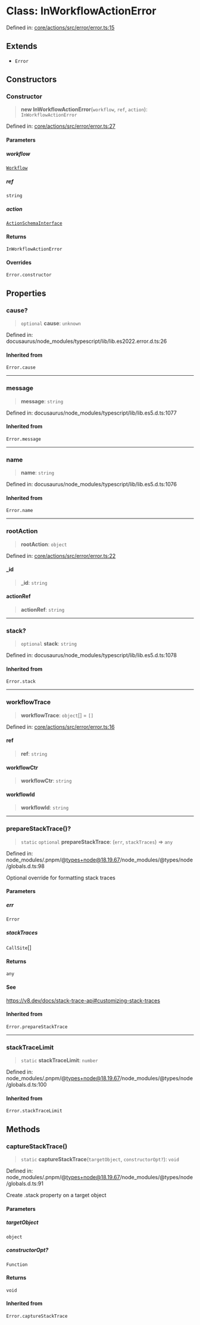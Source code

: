 # Class: InWorkflowActionError

Defined in: [core/actions/src/error/error.ts:15](https://github.com/LaWebcapsule/orbits/blob/6895cda59136b41404e10b621a12b265954f126a/core/actions/src/error/error.ts#L15)

## Extends

- `Error`

## Constructors

### Constructor

> **new InWorkflowActionError**(`workflow`, `ref`, `action`): `InWorkflowActionError`

Defined in: [core/actions/src/error/error.ts:27](https://github.com/LaWebcapsule/orbits/blob/6895cda59136b41404e10b621a12b265954f126a/core/actions/src/error/error.ts#L27)

#### Parameters

##### workflow

[`Workflow`](Workflow.md)

##### ref

`string`

##### action

[`ActionSchemaInterface`](../interfaces/ActionSchemaInterface.md)

#### Returns

`InWorkflowActionError`

#### Overrides

`Error.constructor`

## Properties

### cause?

> `optional` **cause**: `unknown`

Defined in: docusaurus/node\_modules/typescript/lib/lib.es2022.error.d.ts:26

#### Inherited from

`Error.cause`

***

### message

> **message**: `string`

Defined in: docusaurus/node\_modules/typescript/lib/lib.es5.d.ts:1077

#### Inherited from

`Error.message`

***

### name

> **name**: `string`

Defined in: docusaurus/node\_modules/typescript/lib/lib.es5.d.ts:1076

#### Inherited from

`Error.name`

***

### rootAction

> **rootAction**: `object`

Defined in: [core/actions/src/error/error.ts:22](https://github.com/LaWebcapsule/orbits/blob/6895cda59136b41404e10b621a12b265954f126a/core/actions/src/error/error.ts#L22)

#### \_id

> **\_id**: `string`

#### actionRef

> **actionRef**: `string`

***

### stack?

> `optional` **stack**: `string`

Defined in: docusaurus/node\_modules/typescript/lib/lib.es5.d.ts:1078

#### Inherited from

`Error.stack`

***

### workflowTrace

> **workflowTrace**: `object`[] = `[]`

Defined in: [core/actions/src/error/error.ts:16](https://github.com/LaWebcapsule/orbits/blob/6895cda59136b41404e10b621a12b265954f126a/core/actions/src/error/error.ts#L16)

#### ref

> **ref**: `string`

#### workflowCtr

> **workflowCtr**: `string`

#### workflowId

> **workflowId**: `string`

***

### prepareStackTrace()?

> `static` `optional` **prepareStackTrace**: (`err`, `stackTraces`) => `any`

Defined in: node\_modules/.pnpm/@types+node@18.19.67/node\_modules/@types/node/globals.d.ts:98

Optional override for formatting stack traces

#### Parameters

##### err

`Error`

##### stackTraces

`CallSite`[]

#### Returns

`any`

#### See

https://v8.dev/docs/stack-trace-api#customizing-stack-traces

#### Inherited from

`Error.prepareStackTrace`

***

### stackTraceLimit

> `static` **stackTraceLimit**: `number`

Defined in: node\_modules/.pnpm/@types+node@18.19.67/node\_modules/@types/node/globals.d.ts:100

#### Inherited from

`Error.stackTraceLimit`

## Methods

### captureStackTrace()

> `static` **captureStackTrace**(`targetObject`, `constructorOpt?`): `void`

Defined in: node\_modules/.pnpm/@types+node@18.19.67/node\_modules/@types/node/globals.d.ts:91

Create .stack property on a target object

#### Parameters

##### targetObject

`object`

##### constructorOpt?

`Function`

#### Returns

`void`

#### Inherited from

`Error.captureStackTrace`
